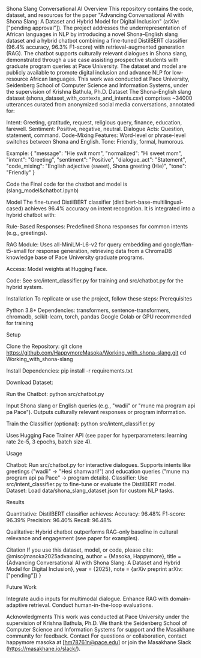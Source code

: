Shona Slang Conversational AI
Overview
This repository contains the code, dataset, and resources for the paper "Advancing Conversational AI with Shona Slang: A Dataset and Hybrid Model for Digital Inclusion" (arXiv: ["pending approval"]). The project addresses the underrepresentation of African languages in NLP by introducing a novel Shona–English slang dataset and a hybrid chatbot combining a fine-tuned DistilBERT classifier (96.4% accuracy, 96.3% F1-score) with retrieval-augmented generation (RAG). The chatbot supports culturally relevant dialogues in Shona slang, demonstrated through a use case assisting prospective students with graduate program queries at Pace University.
The dataset and model are publicly available to promote digital inclusion and advance NLP for low-resource African languages. This work was conducted at Pace University, Seidenberg School of Computer Science and Information Systems, under the supervision of Krishna Bathula, Ph.D.
Dataset
The Shona–English slang dataset (shona_dataset_with_contexts_and_intents.csv) comprises ~34000 utterances curated from anonymized social media conversations, annotated for:

Intent: Greeting, gratitude, request, religious query, finance, education, farewell.
Sentiment: Positive, negative, neutral.
Dialogue Acts: Question, statement, command.
Code-Mixing Features: Word-level or phrase-level switches between Shona and English.
Tone: Friendly, formal, humorous.

Example:
{
  "message": "Hie swit mom",
  "normalized": "Hi sweet mom",
  "intent": "Greeting",
  "sentiment": "Positive",
  "dialogue_act": "Statement",
  "code_mixing": "English adjective (sweet), Shona greeting (Hie)",
  "tone": "Friendly"
}

Code
the Final code for the chatbot and model is (slang_model&chatbot.ipynb)

Model
The fine-tuned DistilBERT classifier (distilbert-base-multilingual-cased) achieves 96.4% accuracy on intent recognition. It is integrated into a hybrid chatbot with:

Rule-Based Responses: Predefined Shona responses for common intents (e.g., greetings).

RAG Module: Uses all-MiniLM-L6-v2 for query embedding and google/flan-t5-small for response generation, retrieving data from a ChromaDB knowledge base of Pace University graduate programs.

Access: Model weights at Hugging Face.

Code: See src/intent_classifier.py for training and src/chatbot.py for the hybrid system.


Installation
To replicate or use the project, follow these steps:
Prerequisites

Python 3.8+
Dependencies: transformers, sentence-transformers, chromadb, scikit-learn, torch, pandas
Google Colab or GPU recommended for training

Setup

Clone the Repository:
git clone https://github.com/HappymoreMasoka/Working_with_shona-slang.git
cd Working_with_shona-slang


Install Dependencies:
pip install -r requirements.txt


Download Dataset:


Run the Chatbot:
python src/chatbot.py


Input Shona slang or English queries (e.g., "wadii" or "mune ma program api pa Pace").
Outputs culturally relevant responses or program information.


Train the Classifier (optional):
python src/intent_classifier.py


Uses Hugging Face Trainer API (see paper for hyperparameters: learning rate 2e-5, 3 epochs, batch size 4).



Usage

Chatbot: Run src/chatbot.py for interactive dialogues. Supports intents like greetings ("wadii" → "Hesi shamwari!") and education queries ("mune ma program api pa Pace" → program details).
Classifier: Use src/intent_classifier.py to fine-tune or evaluate the DistilBERT model.
Dataset: Load data/shona_slang_dataset.json for custom NLP tasks.

Results

Quantitative: DistilBERT classifier achieves:
Accuracy: 96.48%
F1-score: 96.39%
Precision: 96.40%
Recall: 96.48%


Qualitative: Hybrid chatbot outperforms RAG-only baseline in cultural relevance and engagement (see paper for examples).

Citation
If you use this dataset, model, or code, please cite:
@misc{masoka2025advancing,
  author = {Masoka, Happymore},
  title = {Advancing Conversational AI with Shona Slang: A Dataset and Hybrid Model for Digital Inclusion},
  year = {2025},
  note = {arXiv preprint arXiv:["pending"]}
}

Future Work


Integrate audio inputs for multimodal dialogue.
Enhance RAG with domain-adaptive retrieval.
Conduct human-in-the-loop evaluations.

Acknowledgments
This work was conducted at Pace University under the supervision of Krishna Bathula, Ph.D. We thank the Seidenberg School of Computer Science and Information Systems for support and the Masakhane community for feedback.
Contact
For questions or collaboration, contact happymore masoka at [hm78761n@pace.edu] or join the Masakhane Slack (https://masakhane.io/slack/).
